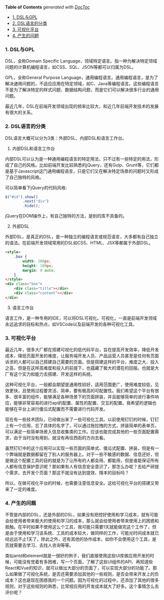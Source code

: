 <!-- START doctoc generated TOC please keep comment here to allow auto update -->
<!-- DON'T EDIT THIS SECTION, INSTEAD RE-RUN doctoc TO UPDATE -->
**Table of Contents**  *generated with [DocToc](https://github.com/thlorenz/doctoc)*

- [1. DSL与GPL](#1-dsl%E4%B8%8Egpl)
- [2. DSL语言的分类](#2-dsl%E8%AF%AD%E8%A8%80%E7%9A%84%E5%88%86%E7%B1%BB)
- [3. 可视化平台](#3-%E5%8F%AF%E8%A7%86%E5%8C%96%E5%B9%B3%E5%8F%B0)
- [4. 产生的问题](#4-%E4%BA%A7%E7%94%9F%E7%9A%84%E9%97%AE%E9%A2%98)

<!-- END doctoc generated TOC please keep comment here to allow auto update -->

### 1. DSL与GPL

DSL，全称Domain Specific Language，领域特定语言。指一种为解决特定领域问题的计算机编程语言，如CSS、SQL、JSON等都可以归属为DSL。

GPL，全称General Purpose Language，通用编程语言。通用编程语言，是为了解决通用问题的，不适应应用在特定领域，如C、Java等编程语言。这些编程语言不是为了解决特定的样式问题、数据结构问题，而是它们可以解决很多行业的通用问题。

最近几年，DSL在前端开发领域出现的频率比较大，和近几年前端开发技术的发展有很大的关系。

### 2. DSL语言的分类

DSL语言大概可以分为3类：外部DSL、内部DSL和语言工作台。

1. 内部DSL和语言工作台

内部DSL可以认为是一种通用编程语言的特定用法，只不过有一些特定的用法，形成了自己的风格。比如前端开发比较熟悉的jQuery，还有Gulp、Grunt等，它们都是基于Javascript这门通用编程语言，只是它们又在解决特定场景的问题时又形成了自己独特的风格。

可以简单看下jQuery的代码风格:

```js
$("#id").show()
        .next("div")
        .hide();
```

jQuery在DOM操作上，有自己独特的方法，是别的库不具备的。

2. 外部DSL

外部DSL，是真正的DSL，是一种独立的编程语言或规范语言，大多都有自己独立的语法。在前端开发领域常用的DSL如CSS、HTML、JSX等都属于外部DSL。

```HTML
<style>
    .box {
        width: 200px;
        height: 100px;
        margin: 0 auto;
    }
</style>
<div class="box">
    <div class="title"></div>
    <div class="content"></div>
</div>
```

3. 语言工作台

语言工作，是一种专用的IDE，可以将DSL可视化。可视化，一直是前端开发领域永远追求的目标和热点，如VSCode以及前端开发的各种可视化工具。

### 3. 可视化平台

最近几年，很多大厂都在搭建可视化的低代码平台，旨在提高开发效率，降低开发成本，降低页面开发的难度，让服务端开发人员、产品运营人员甚至是任何有页面诉求的人都可以自己搭建自己需要的页面。但是搭建这样的平台，难度之大、投入之高，但是在这样高难度和投入的前提下，也蕴藏了极大的潜在的回报。也就是大厂有这个实力和能力去搭建、开发这样的系统。

这种可视化平台，一般都会期望是通用性较好，适用范围更广，使用难度较低，见效更快，且使用过程要灵活、简单，要有极高的可配置性。我们希望这个平台有很多、很丰富的组件，能够满足各种场景下的页面拼装，并且能够简单的进行事件响应，能够非常容易的进行api的配置、属性的配置、交互的配置。我希望的逻辑也能够在平台上进行傻瓜式配置而不需要进行代码开发。

现在有一些技术团队，已经做出来了一些可视化工具。以前使用钉钉的时候，钉钉上有一个应用，忘了具体的名字了，可以通过拖拉拽的方式，拼装简单的表单页，可以满足一些简单场景入信息收集类的工作。应该也能完成其他的一些页面配置需求，由于当时没有用到，就没有再往西街的方向去看。

虽然钉钉中的这个应用可以实现一些页面的简单式、傻瓜式配置、拼装，但是有一个弊端就是数据都留在了别人的服务器上。对于一些不敏感的数据、信息还好，但是做这个配置工具的目的就是为了让所有的人都会用、都能用，但是谁能保证所有人都有信息保护意识呢？那如果有人有信息安全意识了，那怎么办呢？去给产研提个需求，去开发个页面？那这不就没有达到提效、降本的目标吗？

所以，在做可视化平台的时候，也需要注意信息安全。这给可视化平台的搭建又带来了一定的难度。

### 4. 产生的问题

不管是内部的DSL，还是外部的DSL，如果没有把控好使用和学习成本，就有可能会给使用者带来极大的使用和学习的成本，那么就会给使用者带来使用上的困惑和抵触。在平时如果不使用这么个工具，我可能只需要1天就能做完这个工作了，但是由于使用和学习该系统、工具的成本较大，做同样的工作，可能光时间成本就已经远远不止1天了，除此之外，还有其他的协作成本，如你不会使用这个工具，是否就需要去学习、去找人咨询等等。

类似antd和element就是一很好的例子，我们直接使用这些UI库做应用开发的时候，可能没有觉着有多困难，写一个页面，了解了这些UI组件的API、再知道些React和Vue的知识，就可以做出大部分的页面了，可以实现大部分的功能了。那么如果做了可视化系统，是否还需要添加其他的一些规则，是否会带来开发上的负成本？这也是现在困惑我的一个问题。因为可视化的过程中，还添加了其他的很多规则，对于这些规则的熟悉，比常规应用的开发成本就大了好多。这个事情怎么去评价呢？